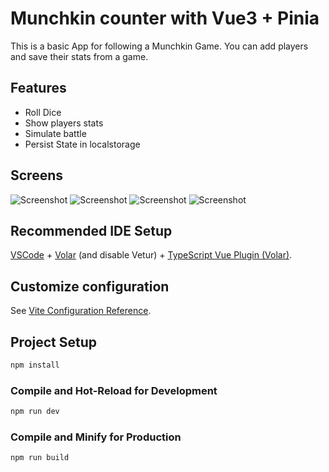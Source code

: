 # Munchkin counter with Vue3 + Pinia

This is a basic App for following a Munchkin Game. You can add players and save their stats from a game.

## Features
* Roll Dice
* Show players stats
* Simulate battle
* Persist State in localstorage

## Screens

![Screenshot](screens/screen1.png)
![Screenshot](screens/screen2.png)
![Screenshot](screens/screen3.png)
![Screenshot](screens/screen4.png)


## Recommended IDE Setup

[VSCode](https://code.visualstudio.com/) + [Volar](https://marketplace.visualstudio.com/items?itemName=Vue.volar) (and disable Vetur) + [TypeScript Vue Plugin (Volar)](https://marketplace.visualstudio.com/items?itemName=Vue.vscode-typescript-vue-plugin).

## Customize configuration

See [Vite Configuration Reference](https://vitejs.dev/config/).

## Project Setup

```sh
npm install
```

### Compile and Hot-Reload for Development

```sh
npm run dev
```

### Compile and Minify for Production

```sh
npm run build
```

